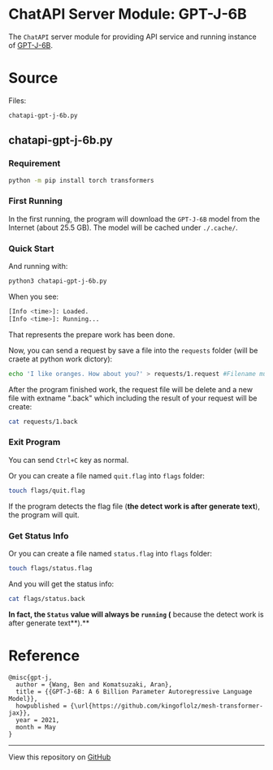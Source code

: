 # ChatAPI Server Module: GPT-J-6B

The `ChatAPI` server module for providing API service and running instance of [GPT-J-6B](https://github.com/kingoflolz/mesh-transformer-jax).

# Source

Files:
```
chatapi-gpt-j-6b.py
```

## chatapi-gpt-j-6b.py

### Requirement

```bash
python -m pip install torch transformers
```

### First Running

In the first running, the program will download the `GPT-J-6B` model from the Internet (about 25.5 GB). The model will be cached under `./.cache/`.

### Quick Start

And running with:
```bash
python3 chatapi-gpt-j-6b.py
```

When you see:
```bash
[Info <time>]: Loaded.
[Info <time>]: Running...
```
That represents the prepare work has been done.

Now, you can send a request by save a file into the `requests` folder (will be craete at python work dictory):
```bash
echo 'I like oranges. How about you?' > requests/1.request #Filename must ends with ".request".
```
After the program finished work, the request file will be delete and a new file with extname ".back" which including the result of your request will be create:
```bash
cat requests/1.back
```

### Exit Program

You can send `Ctrl+C` key as normal.

Or you can create a file named `quit.flag` into `flags` folder:
```bash
touch flags/quit.flag
```
If the program detects the flag file (**the detect work is after generate text**), the program will quit.

### Get Status Info

Or you can create a file named `status.flag` into `flags` folder:
```bash
touch flags/status.flag
```
And you will get the status info:
```bash
cat flags/status.back
```

**In fact, the `Status` value will always be `running` (** because the detect work is after generate text**).**

# Reference

```
@misc{gpt-j,
  author = {Wang, Ben and Komatsuzaki, Aran},
  title = {{GPT-J-6B: A 6 Billion Parameter Autoregressive Language Model}},
  howpublished = {\url{https://github.com/kingoflolz/mesh-transformer-jax}},
  year = 2021,
  month = May
}
```

---

View this repository on [GitHub](https://github.com/Orange23333/chatapi-server-module-gptj6b)
